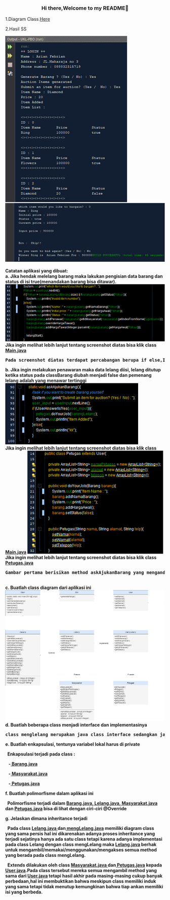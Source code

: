 <h3 align=center>Hi there,Welcome to my README👋</h3>
<p>1.Diagram Class.<a href="https://github.com/ariannnnnnn/praktikum-Java/blob/master/UKL-PBO/src/ScreenshotPBO/Diagram%20Class%20of%20Lelang%20third.png">Here</a></p>
<p>2.Hasil SS</p>
<img src="https://github.com/ariannnnnnn/praktikum-Java/blob/master/UKL-PBO/src/ScreenshotPBO/Screenshot%20(1869).png"class="image">
<img src="https://github.com/ariannnnnnn/praktikum-Java/blob/master/UKL-PBO/src/ScreenshotPBO/Screenshot%20(1870).png"class="image">
<b>
  <br>
  <br>
  Catatan aplikasi yang dibuat:<br>
a. Jika hendak melelang barang maka lakukan pengisian data barang dan status di isi true(menandakan barang bisa ditawar).<br>
<img src="https://github.com/ariannnnnnn/praktikum-Java/blob/master/UKL-PBO/src/ScreenshotPBO/Screenshot%20(1872).png"class="image">
  <br>
<b>Jika ingin melihat lebih lanjut tentang screenshot diatas bisa klik class <a href="https://github.com/ariannnnnnn/praktikum-Java/blob/master/UKL-PBO/src/Lelang/Main.java">Main.java</a></b>
  <br>
  <pre>Pada screenshot diatas terdapat percabangan berupa if else,If else disini digunakan untuk menanyakan apakah user akan menambah barang lelang atau tidak namun apapun jawabannya lelang tetap akan dilaksanankan.Perbedaan pada pilihan jawaban user akan mempengaruhi jalannya class <a href="https://github.com/ariannnnnnn/praktikum-Java/blob/master/UKL-PBO/src/Lelang/Main.java">Main.java</a> .Jika pilihan yang diinputkan oleh user kurang dari(<) IDBarang pada class barang maka tidak akan menambahkan item baru pada lelang tersebut.</pre>
b. Jika ingin melakukan penawaran maka data lelang diisi, lelang ditutup ketika status pada classBarang diubah menjadi false dan pemenang lelang adalah yang menawar tertinggi<br>
<img src="https://github.com/ariannnnnnn/praktikum-Java/blob/master/UKL-PBO/src/ScreenshotPBO/Screenshot%20(1875).png"class="image">
  <br>
<b>Jika ingin melihat lebih lanjut tentang screenshot diatas bisa klik class <a href="https://github.com/ariannnnnnn/praktikum-Java/blob/master/UKL-PBO/src/Lelang/Main.java">Main.java</a></b>
  <img src="https://github.com/ariannnnnnn/praktikum-Java/blob/master/UKL-PBO/src/ScreenshotPBO/Screenshot%20(1876).png"class="image">
  <br>
  <b>Jika ingin melihat lebih lanjut tentang screenshot diatas bisa klik class <a href="https://github.com/ariannnnnnn/praktikum-Java/blob/master/UKL-PBO/src/Lelang/Petugas.java">Petugas.java</a></b>
<pre>
Gambar pertama berisikan method askAjukanBarang yang mengandung percabangan ifelse didalamnya.Method ini dibuka dengan menampilkan <b>"Submit an item for auction?(Yes /No):"</b> setelah itu method dilanjutkan dengan percabangan apabila user menginputkan nilai/value/jumlah yang sama dengan(=) "Yes" maka akan memerintahkan petugas melakukan tugasnya dengan cara mengaktifkan method doYourJob pada class <a href="https://github.com/ariannnnnnn/praktikum-Java/blob/master/UKL-PBO/src/Lelang/Petugas.java">Petugas.java</a> Sesuai dengan screenshot dibawah ini.
</pre>
<br>
c. Buatlah class diagram dari aplikasi ini<br>
<img src="https://github.com/ariannnnnnn/praktikum-Java/blob/master/UKL-PBO/src/ScreenshotPBO/Diagram%20Class%20of%20Lelang%20third.png"class="image">
<br>
d. Buatlah beberapa class menjadi interface dan implementasinya<br>
<pre>
class menglelang merupakan java class interface sedangkan java class lelang merupakan implementasinya.<a href="https://github.com/ariannnnnnn/praktikum-Java/blob/master/UKL-PBO/src/Lelang/mengLelang.java"> mengLelang.java</a><a href="https://github.com/ariannnnnnn/praktikum-Java/blob/master/UKL-PBO/src/Lelang/Lelang.java"> Lelang.java</a>
</pre>
e. Buatlah enkapsulasi, tentunya variabel lokal harus di private<br>
    <p>&nbsp; Enkapsulasi terjadi pada class : </p>
    <p>&ensp; -<a href="https://github.com/ariannnnnnn/praktikum-Java/blob/master/UKL-PBO/src/Lelang/Barang.java"> Barang.java</a></p>
    <p>&ensp; -<a href="https://github.com/ariannnnnnn/praktikum-Java/blob/master/UKL-PBO/src/Lelang/Masyarakat.java"> Masyarakat.java</a></p>
    <p>&ensp; -<a href="https://github.com/ariannnnnnn/praktikum-Java/blob/master/UKL-PBO/src/Lelang/Petugas.java"> Petugas.java</a></p>
f. Buatlah polimorfisme dalam aplikasi ini<br>
    <p>&nbsp; Polimorfisme terjadi dalam <a href="https://github.com/ariannnnnnn/praktikum-Java/blob/master/UKL-PBO/src/Lelang/Barang.java"> Barang.java</a>,<a href="https://github.com/ariannnnnnn/praktikum-Java/blob/master/UKL-PBO/src/Lelang/Lelang.java"> Lelang.java</a>,<a href="https://github.com/ariannnnnnn/praktikum-Java/blob/master/UKL-PBO/src/Lelang/Masyarakat.java"> Masyarakat.java</a> dan <a href="https://github.com/ariannnnnnn/praktikum-Java/blob/master/UKL-PBO/src/Lelang/Petugas.java"> Petugas.java</a> bisa di lihat dengan ciri-ciri @Override</p>
g. Jelaskan dimana inheritance terjadi<br>
    <p>&ensp;Pada class <a href="https://github.com/ariannnnnnn/praktikum-Java/blob/master/UKL-PBO/src/Lelang/Lelang.java"> Lelang.java </a>dan<a href="https://github.com/ariannnnnnn/praktikum-Java/blob/master/UKL-PBO/src/Lelang/mengLelang.java"> mengLelang.java</a> memiliki diagram class yang sama persis hal ini dikarenakan adanya proses inheritance yang terjadi sejatinya hanya ada satu class tetapi karena adanya implementasi pada class Lelang dengan class mengLelang maka <a href="https://github.com/ariannnnnnn/praktikum-Java/blob/master/UKL-PBO/src/Lelang/Lelang.java"> Lelang.java</a> berhak untuk mengambil/memakai/menggunakan/mengakses semua method yang berada pada class mengLelang.<br>
    <p>&ensp;Extends dilakukan oleh class <a href="https://github.com/ariannnnnnn/praktikum-Java/blob/master/UKL-PBO/src/Lelang/Masyarakat.java"> Masyarakat.java </a>dan<a href="https://github.com/ariannnnnnn/praktikum-Java/blob/master/UKL-PBO/src/Lelang/Petugas.java"> Petugas.java</a> kepada <a href="https://github.com/ariannnnnnn/praktikum-Java/blob/master/UKL-PBO/src/Lelang/User.java"> User.java</a>.Pada class tersebut mereka semua mengambil method yang sama dari <a href="https://github.com/ariannnnnnn/praktikum-Java/blob/master/UKL-PBO/src/Lelang/User.java"> User.java</a> tetapi hasil akhir pada masing-masing cukup banyak perbedaan,hal ini membuktikan bahwa meskipun class memiliki induk yang sama tetapi tidak menutup kemungkinan bahwa tiap ankan memiliki isi yang berbeda.</p>
